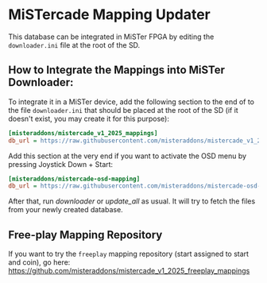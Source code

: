 # MiSTercade Mapping Updater
This database can be integrated in MiSTer FPGA by editing the `downloader.ini` file at the root of the SD.

## How to Integrate the Mappings into MiSTer Downloader:
To integrate it in a MiSTer device, add the following section to the end of to the file `downloader.ini` that should be placed at the root of the SD (if it doesn't exist, you may create it for this purpose):
```ini
[misteraddons/mistercade_v1_2025_mappings]
db_url = https://raw.githubusercontent.com/misteraddons/mistercade_v1_2025_mappings/db/db.json.zip
```
Add this section at the very end if you want to activate the OSD menu by pressing Joystick Down + Start:
```ini
[misteraddons/mistercade-osd-mapping]
db_url = https://raw.githubusercontent.com/misteraddons/mistercade-osd-mapping/db/db.json.zip
```
After that, run *downloader* or *update_all* as usual. It will try to fetch the files from your newly created database. 

## Free-play Mapping Repository
If you want to try the `freeplay` mapping repository (start assigned to start and coin), go here: https://github.com/misteraddons/mistercade_v1_2025_freeplay_mappings
